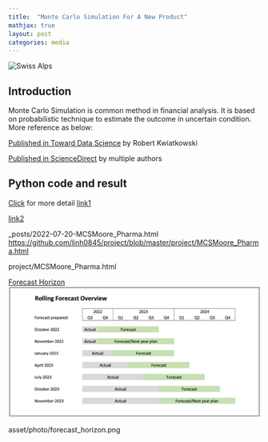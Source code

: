 ```yaml
---
title:  "Monte Carlo Simulation For A New Product"
mathjax: true
layout: post
categories: media
---
```


![Swiss Alps](https://images.unsplash.com/photo-1608556984766-105e2dc59706?ixlib=rb-1.2.1&ixid=MnwxMjA3fDB8MHxwaG90by1wYWdlfHx8fGVufDB8fHx8&auto=format&fit=crop&w=3132&q=80)

## Introduction

Monte Carlo Simulation is common method in financial analysis. It is based on probabilistic technique to estimate the outcome in uncertain condition. More reference as below:

[Published in Toward Data Science](https://towardsdatascience.com/monte-carlo-simulation-a-practical-guide-85da45597f0e/) by Robert Kwiatkowski

[Published in ScienceDirect](https://www.sciencedirect.com/topics/economics-econometrics-and-finance/monte-carlo-simulation/) by multiple authors


## Python code and result

[Click](2022-07-20-MCSMoore_Pharma.html) for more detail
<a href="https://linh0845.github.io/project/_posts/2022-07-20-MCSMoore_Pharma.html">link1</a>

<a href="2022-07-20-MCSMoore_Pharma.html">link2</a>

_posts/2022-07-20-MCSMoore_Pharma.html
https://github.com/linh0845/project/blob/master/project/MCSMoore_Pharma.html

project/MCSMoore_Pharma.html

<a href="asset/photo/forecast_horizon.png">Forecast Horizon</a>
![my image](asset/photo/forecast_horizon.png)

asset/photo/forecast_horizon.png
